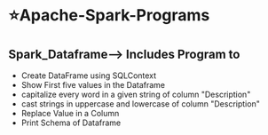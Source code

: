 # :star:Apache-Spark-Programs

## Spark_Dataframe--> Includes Program to 

 * Create DataFrame using SQLContext
 * Show First five values in the Dataframe
 * capitalize every word in a given string of column "Description"
 * cast strings in uppercase and lowercase of column "Description"
 * Replace Value in a Column
 * Print Schema of Dataframe
